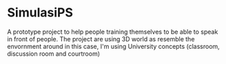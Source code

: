 # SimulasiPS
A prototype project to help people training themselves to be able to speak in front of people. The project are using 3D world as resemble the envornment around in this case, I'm using University concepts (classroom, discussion room and courtroom)
